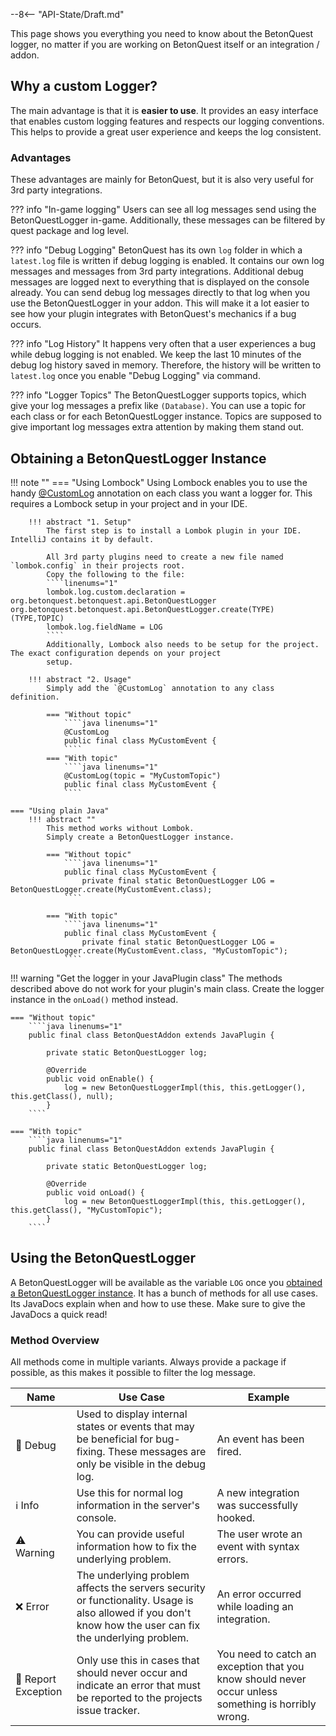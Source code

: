 --8<-- "API-State/Draft.md"

This page shows you everything you need to know about the BetonQuest logger, no matter if you are working on BetonQuest 
itself or an integration / addon.

## Why a custom Logger?
The main advantage is that it is **easier to use**.
It provides an easy interface that enables custom logging features and respects our logging conventions. 
This helps to provide a great user experience and keeps the log consistent.

### Advantages
These advantages are mainly for BetonQuest, but it is also very useful for 3rd party integrations. 


??? info "In-game logging"
    Users can see all log messages send using the BetonQuestLogger in-game.
    Additionally, these messages can be filtered by quest package and log level.

??? info "Debug Logging"
    BetonQuest has its own `log` folder in which a `latest.log` file is written if debug logging is enabled.
    It contains our own log messages and messages from 3rd party integrations.
    Additional debug messages are logged next to everything that is displayed on the console already.
    You can send debug log messages directly to that log when you use the BetonQuestLogger in your addon.
    This will make it a lot easier to see how your plugin integrates with BetonQuest's mechanics if a bug occurs.

??? info "Log History"
    It happens very often that a user experiences a bug while debug logging is not enabled.
    We keep the last 10 minutes of the debug log history saved in memory.
    Therefore, the history will be written to `latest.log` once you enable "Debug Logging" via command. 

??? info "Logger Topics"
    The BetonQuestLogger supports topics, which give your log messages a prefix like `(Database)`.
    You can use a topic for each class or for each BetonQuestLogger instance.
    Topics are supposed to give important log messages extra attention by making them stand out.

## Obtaining a BetonQuestLogger Instance

!!! note ""
    === "Using Lombock"
        Using Lombock enables you to use the handy
        <a href="https://projectlombok.org/features/log" target="_blank">@CustomLog</a>
        annotation on each class you want a logger for.
        This requires a Lombock setup in your project and in your IDE.
    
        !!! abstract "1. Setup"
            The first step is to install a Lombok plugin in your IDE. IntelliJ contains it by default.
    
            All 3rd party plugins need to create a new file named `lombok.config` in their projects root.
            Copy the following to the file:
            ````linenums="1"
            lombok.log.custom.declaration = org.betonquest.betonquest.api.BetonQuestLogger org.betonquest.betonquest.api.BetonQuestLogger.create(TYPE)(TYPE,TOPIC)
            lombok.log.fieldName = LOG
            ````
            Additionally, Lombock also needs to be setup for the project. The exact configuration depends on your project
            setup.
    
        !!! abstract "2. Usage"
            Simply add the `@CustomLog` annotation to any class definition.
    
            === "Without topic"
                ````java linenums="1"
                @CustomLog
                public final class MyCustomEvent {
                ````
            === "With topic"
                ````java linenums="1"
                @CustomLog(topic = "MyCustomTopic")
                public final class MyCustomEvent {
                ````
    
    === "Using plain Java"    
        !!! abstract ""
            This method works without Lombok.
            Simply create a BetonQuestLogger instance.
    
            === "Without topic"
                ````java linenums="1"
                public final class MyCustomEvent {
                    private final static BetonQuestLogger LOG = BetonQuestLogger.create(MyCustomEvent.class);
                ````
            
            === "With topic"
                ````java linenums="1"
                public final class MyCustomEvent {
                    private final static BetonQuestLogger LOG = BetonQuestLogger.create(MyCustomEvent.class, "MyCustomTopic");
                ````


!!! warning "Get the logger in your JavaPlugin class"
    The methods described above do not work for your plugin's main class. 
    Create the logger instance in the `onLoad()` method instead.

    === "Without topic"
        ````java linenums="1"
        public final class BetonQuestAddon extends JavaPlugin {
    
            private static BetonQuestLogger log;
    
            @Override
            public void onEnable() {
                log = new BetonQuestLoggerImpl(this, this.getLogger(), this.getClass(), null);
            }
        ````

    === "With topic"
        ````java linenums="1"
        public final class BetonQuestAddon extends JavaPlugin {
    
            private static BetonQuestLogger log;
    
            @Override
            public void onLoad() {
                log = new BetonQuestLoggerImpl(this, this.getLogger(), this.getClass(), "MyCustomTopic");
            }
        ````

## Using the BetonQuestLogger
A BetonQuestLogger will be available as the variable `LOG` once you [obtained a BetonQuestLogger instance](#obtaining-a-betonquestlogger-instance). 
It has a bunch of methods for all use cases. Its JavaDocs explain when and how to use these.
Make sure to give the JavaDocs a quick read! 

### Method Overview

All methods come in multiple variants. Always provide a package if possible, as this makes it possible to filter the log
message.
 

| Name                              	| Use Case 	                                                                                                                                                 | Example 	                                                 |
|------------------------------------ |----------------------------------------------------------------------------------------------------------------------------------------------------------- |---------------------------------------------------------- |
| :shushing_face: Debug               | Used to display internal states or events that may be beneficial for bug-fixing. These messages are only be visible in the debug log.                      | An event has been fired.         	                       |
| :information_source: Info           | Use this for normal log information in the server's console.                                                                                               | A new integration was successfully hooked.     	         |
| :warning: Warning                   | You can provide useful information how to fix the underlying problem.                                                                                      | The user wrote an event with syntax errors.               |
| :x: Error            	              | The underlying problem affects the servers security or functionality. Usage is also allowed if you don't know how the user can fix the underlying problem. | An error occurred while loading an integration.           |
| :rotating_light: Report Exception 	| Only use this in cases that should never occur and indicate an error that must be reported to the projects issue tracker.                                  | You need to catch an exception that you know should never occur unless something is horribly wrong. | 
